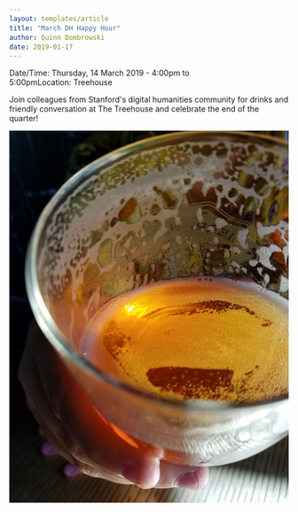 ```yaml
---
layout: templates/article
title: "March DH Happy Hour"
author: Quinn Dombrowski
date: 2019-01-17
---
```



Date/Time: Thursday, 14 March 2019 - 4:00pm to 5:00pmLocation: Treehouse

Join colleagues from Stanford's digital humanities community for drinks and friendly conversation at The Treehouse and celebrate the end of the quarter!




![](../post-images/33946634044_d39edaf203_k.jpg)


